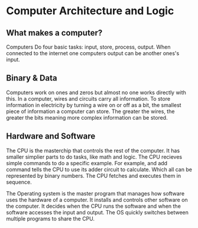 # Computer Architecture and Logic
## What makes a computer?
Computers Do four basic tasks: input, store, process, output.
When connected to the internet one computers output can be another ones's input.
## Binary & Data
Computers work on ones and zeros but almost no one works directly with this. In a computer, wires and circuits carry all information. To store information in electricity by turning a wire on or off as a bit, the smallest piece of information a computer can store. The greater the wires, the greater the bits meaning more complex information can be stored. 
## Hardware and Software
The CPU is the masterchip that controls the rest of the computer. It has smaller simplier parts to do tasks, like math and logic. The CPU recieves simple commands to do a specific example. For example, and add command tells the CPU to use its adder circuit to calculate. Which all can be represented by binary numbers. The CPU fetches and executes them in sequence.

The Operating system is the master program that manages how software uses the hardware of a computer. It installs and controls other software on the computer. It decides when the CPU runs the software and when the software accesses the input and output. The OS quickly switches between multiple programs to share the CPU.